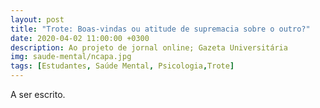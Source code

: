 ```yaml
---
layout: post
title: "Trote: Boas-vindas ou atitude de supremacia sobre o outro?"
date: 2020-04-02 11:00:00 +0300
description: Ao projeto de jornal online; Gazeta Universitária
img: saude-mental/ncapa.jpg
tags: [Estudantes, Saúde Mental, Psicologia,Trote] 
---
```


A ser escrito.
